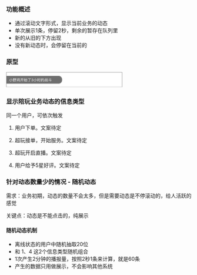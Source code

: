 ### 功能概述
* 通过滚动文字形式，显示当前业务的动态
* 单次展示1条，停留2秒，剩余的暂存在队列里
* 新的从旧的下方出现
* 没有新动态时，会停留在当前的


### 原型
![](img/对象-系统动态.jpg)


### 显示陪玩业务动态的信息类型
同一个用户，可依次触发

1. 用户下单。文案待定

2. 超玩接单，开始服务。文案待定

3. 超玩开启直播。文案待定

4. 用户给予5星好评。文案待定

### 针对动态数量少的情况 - 随机动态
需求：业务初期，动态的数量不会太多，但是需要动态是不停滚动的，给人活跃的感觉

关键点：动态是不能点击的，纯展示

#### 随机动态机制

* 离线状态的用户中随机抽取20位
* 和 1、4 这2个信息类型随机组合
* 1次产生2分钟的播报量，按照2秒1条来计算，就是60条
* 产生的数据只用做展示，不会影响其他系统
